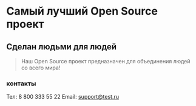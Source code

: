 # Самый лучший Open Source проект

## Сделан людьми для людей

> Наш Open Source проект предназначен для объединения людей со всего мира!

### контакты

Тел: 8 800 333 55 22
Email: support@test.ru